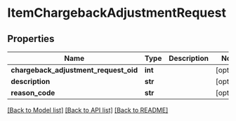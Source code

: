 # ItemChargebackAdjustmentRequest

## Properties
Name | Type | Description | Notes
------------ | ------------- | ------------- | -------------
**chargeback_adjustment_request_oid** | **int** |  | [optional] 
**description** | **str** |  | [optional] 
**reason_code** | **str** |  | [optional] 

[[Back to Model list]](../README.md#documentation-for-models) [[Back to API list]](../README.md#documentation-for-api-endpoints) [[Back to README]](../README.md)


